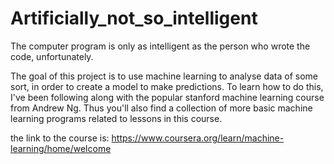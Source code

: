 # Artificially_not_so_intelligent

The computer program is only as intelligent as the person who wrote the code, unfortunately.

The goal of this project is to use machine learning to analyse data of some sort, in order to create a model to make predictions.
To learn how to do this, I've been following along with the popular stanford machine learning course from Andrew Ng.
Thus you'll also find a collection of more basic machine learning programs related to lessons in this course.

the link to the course is: https://www.coursera.org/learn/machine-learning/home/welcome
